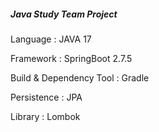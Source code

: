 ##### Java Study Team Project

Language : JAVA 17

Framework : SpringBoot 2.7.5

Build & Dependency Tool : Gradle

Persistence : JPA

Library : Lombok
